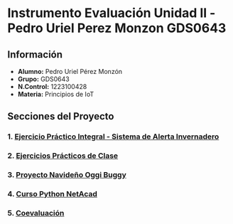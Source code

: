 # Instrumento Evaluación Unidad ll - Pedro Uriel Perez Monzon GDS0643

## Información
- **Alumno:** Pedro Uriel Pérez Monzón
- **Grupo:** GDS0643
- **N.Control:**  1223100428
- **Materia:** Principios de IoT

## Secciones del Proyecto

### 1. [ Ejercicio Práctico Integral - Sistema de Alerta Invernadero](https://github.com/Pedro-Uriel-Perez/Instrumento-Evaluacion-Unidad-ll---Pedro-Uriel-Perez-Monzon/blob/main/Ejercicio_Practico_Integral/Sistema%20de%20Alerta%20de%20Temperatura%20y%20Humedad%20en%20Invernadero.md)

### 2. [ Ejercicios Prácticos de Clase](https://github.com/Pedro-Uriel-Perez/Instrumento-Evaluacion-Unidad-ll---Pedro-Uriel-Perez-Monzon/blob/main/Ejercicios_Clase/EvidenciaEjercicios.md)

### 3. [ Proyecto Navideño Oggi Buggy](https://github.com/Pedro-Uriel-Perez/Instrumento-Evaluacion-Unidad-ll---Pedro-Uriel-Perez-Monzon/blob/main/Proyecto_Navide%C3%B1o/AvanceProyecto.md)

### 4. [ Curso Python NetAcad](https://github.com/Pedro-Uriel-Perez/Instrumento-Evaluacion-Unidad-ll---Pedro-Uriel-Perez-Monzon/blob/main/Curso_Python_NetAcad/EvidenciasDeCurso.md)

### 5. [ Coevaluación](https://github.com/Pedro-Uriel-Perez/Instrumento-Evaluacion-Unidad-ll---Pedro-Uriel-Perez-Monzon/blob/main/Coevaluaci%C3%B3n/Coevaluaci%C3%B3n.md)




